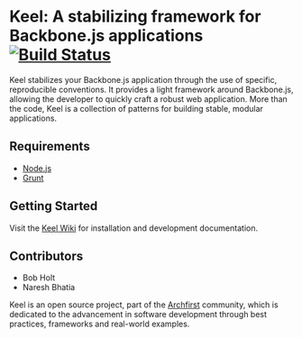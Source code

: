 # Keel: A stabilizing framework for Backbone.js applications [![Build Status](https://travis-ci.org/archfirst/keel.png)](https://travis-ci.org/archfirst/keel)

Keel stabilizes your Backbone.js application through the use of specific, reproducible conventions. It provides a light framework around Backbone.js, allowing the developer to quickly craft a robust web application. More than the code, Keel is a collection of patterns for building stable, modular applications.

## Requirements

* [Node.js](http://nodejs.org/)
* [Grunt](http://gruntjs.com/)

## Getting Started

Visit the [Keel Wiki](https://github.com/archfirst/keel/wiki) for installation and development documentation.

## Contributors

* Bob Holt
* Naresh Bhatia

Keel is an open source project, part of the [Archfirst](http://archfirst.org/) community, which is dedicated to the advancement in software development through best practices, frameworks and real-world examples.
